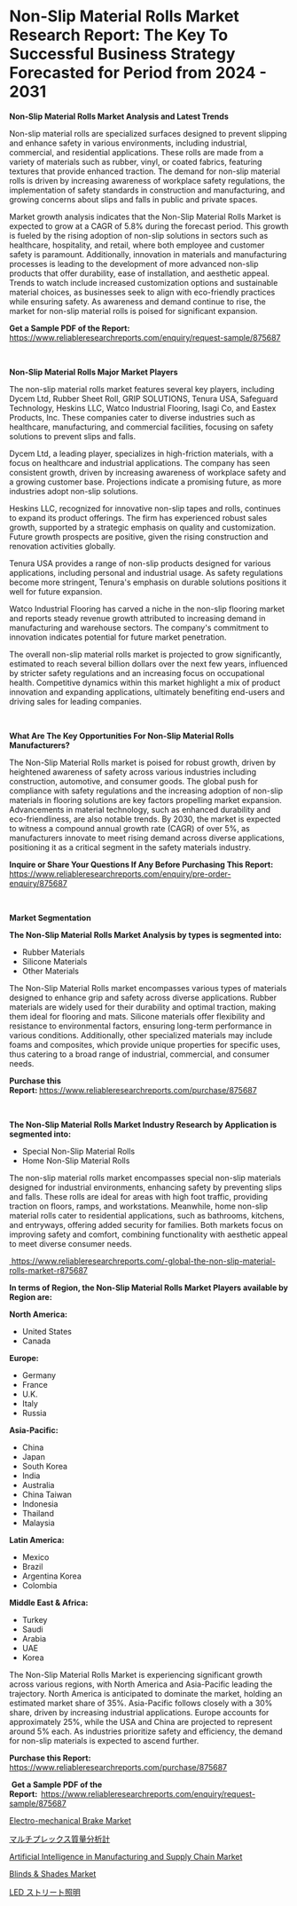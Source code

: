 <p><h1>Non-Slip Material Rolls Market Research Report: The Key To Successful Business Strategy Forecasted for Period from 2024 - 2031</h1></p><p><strong>Non-Slip Material Rolls Market Analysis and Latest Trends</strong></p>
<p><p>Non-slip material rolls are specialized surfaces designed to prevent slipping and enhance safety in various environments, including industrial, commercial, and residential applications. These rolls are made from a variety of materials such as rubber, vinyl, or coated fabrics, featuring textures that provide enhanced traction. The demand for non-slip material rolls is driven by increasing awareness of workplace safety regulations, the implementation of safety standards in construction and manufacturing, and growing concerns about slips and falls in public and private spaces.</p><p>Market growth analysis indicates that the Non-Slip Material Rolls Market is expected to grow at a CAGR of 5.8% during the forecast period. This growth is fueled by the rising adoption of non-slip solutions in sectors such as healthcare, hospitality, and retail, where both employee and customer safety is paramount. Additionally, innovation in materials and manufacturing processes is leading to the development of more advanced non-slip products that offer durability, ease of installation, and aesthetic appeal. Trends to watch include increased customization options and sustainable material choices, as businesses seek to align with eco-friendly practices while ensuring safety. As awareness and demand continue to rise, the market for non-slip material rolls is poised for significant expansion.</p></p>
<p><strong>Get a Sample PDF of the Report:&nbsp;</strong> <a href="https://www.reliableresearchreports.com/enquiry/request-sample/875687">https://www.reliableresearchreports.com/enquiry/request-sample/875687</a></p>
<p>&nbsp;</p>
<p><strong>Non-Slip Material Rolls Major Market Players</strong></p>
<p><p>The non-slip material rolls market features several key players, including Dycem Ltd, Rubber Sheet Roll, GRIP SOLUTIONS, Tenura USA, Safeguard Technology, Heskins LLC, Watco Industrial Flooring, Isagi Co, and Eastex Products, Inc. These companies cater to diverse industries such as healthcare, manufacturing, and commercial facilities, focusing on safety solutions to prevent slips and falls.</p><p>Dycem Ltd, a leading player, specializes in high-friction materials, with a focus on healthcare and industrial applications. The company has seen consistent growth, driven by increasing awareness of workplace safety and a growing customer base. Projections indicate a promising future, as more industries adopt non-slip solutions.</p><p>Heskins LLC, recognized for innovative non-slip tapes and rolls, continues to expand its product offerings. The firm has experienced robust sales growth, supported by a strategic emphasis on quality and customization. Future growth prospects are positive, given the rising construction and renovation activities globally.</p><p>Tenura USA provides a range of non-slip products designed for various applications, including personal and industrial usage. As safety regulations become more stringent, Tenura's emphasis on durable solutions positions it well for future expansion.</p><p>Watco Industrial Flooring has carved a niche in the non-slip flooring market and reports steady revenue growth attributed to increasing demand in manufacturing and warehouse sectors. The company's commitment to innovation indicates potential for future market penetration.</p><p>The overall non-slip material rolls market is projected to grow significantly, estimated to reach several billion dollars over the next few years, influenced by stricter safety regulations and an increasing focus on occupational health. Competitive dynamics within this market highlight a mix of product innovation and expanding applications, ultimately benefiting end-users and driving sales for leading companies.</p></p>
<p>&nbsp;</p>
<p><strong>What Are The Key Opportunities For Non-Slip Material Rolls Manufacturers?</strong></p>
<p><p>The Non-Slip Material Rolls market is poised for robust growth, driven by heightened awareness of safety across various industries including construction, automotive, and consumer goods. The global push for compliance with safety regulations and the increasing adoption of non-slip materials in flooring solutions are key factors propelling market expansion. Advancements in material technology, such as enhanced durability and eco-friendliness, are also notable trends. By 2030, the market is expected to witness a compound annual growth rate (CAGR) of over 5%, as manufacturers innovate to meet rising demand across diverse applications, positioning it as a critical segment in the safety materials industry.</p></p>
<p><strong>Inquire or Share Your Questions If Any Before Purchasing This Report:</strong> <a href="https://www.reliableresearchreports.com/enquiry/pre-order-enquiry/875687">https://www.reliableresearchreports.com/enquiry/pre-order-enquiry/875687</a></p>
<p>&nbsp;</p>
<p><strong>Market Segmentation</strong></p>
<p><strong>The Non-Slip Material Rolls Market Analysis by types is segmented into:</strong></p>
<p><ul><li>Rubber Materials</li><li>Silicone Materials</li><li>Other Materials</li></ul></p>
<p><p>The Non-Slip Material Rolls market encompasses various types of materials designed to enhance grip and safety across diverse applications. Rubber materials are widely used for their durability and optimal traction, making them ideal for flooring and mats. Silicone materials offer flexibility and resistance to environmental factors, ensuring long-term performance in various conditions. Additionally, other specialized materials may include foams and composites, which provide unique properties for specific uses, thus catering to a broad range of industrial, commercial, and consumer needs.</p></p>
<p><strong>Purchase this Report:&nbsp;</strong><a href="https://www.reliableresearchreports.com/purchase/875687">https://www.reliableresearchreports.com/purchase/875687</a></p>
<p>&nbsp;</p>
<p><strong>The Non-Slip Material Rolls Market Industry Research by Application is segmented into:</strong></p>
<p><ul><li>Special Non-Slip Material Rolls</li><li>Home Non-Slip Material Rolls</li></ul></p>
<p><p>The non-slip material rolls market encompasses special non-slip materials designed for industrial environments, enhancing safety by preventing slips and falls. These rolls are ideal for areas with high foot traffic, providing traction on floors, ramps, and workstations. Meanwhile, home non-slip material rolls cater to residential applications, such as bathrooms, kitchens, and entryways, offering added security for families. Both markets focus on improving safety and comfort, combining functionality with aesthetic appeal to meet diverse consumer needs.</p></p>
<p><a href="https://www.reliableresearchreports.com/-global-the-non-slip-material-rolls-market-r875687">&nbsp;https://www.reliableresearchreports.com/-global-the-non-slip-material-rolls-market-r875687</a></p>
<p><strong>In terms of Region, the Non-Slip Material Rolls Market Players available by Region are:</strong></p>
<p>
    <p> <strong> North America: </strong>
        <ul>
            <li>United States</li>
            <li>Canada</li>
        </ul>
        </p> 
    <p> <strong> Europe: </strong>
        <ul>
            <li>Germany</li>
            <li>France</li>
            <li>U.K.</li>
            <li>Italy</li>
            <li>Russia</li>
        </ul>
        </p> 
    <p> <strong> Asia-Pacific: </strong>
        <ul>
            <li>China</li>
            <li>Japan</li>
            <li>South Korea</li>
            <li>India</li>
            <li>Australia</li>
            <li>China Taiwan</li>
            <li>Indonesia</li>
            <li>Thailand</li>
            <li>Malaysia</li>
        </ul>
        </p> 
    <p> <strong> Latin America: </strong>
        <ul>
            <li>Mexico</li>
            <li>Brazil</li>
            <li>Argentina Korea</li>
            <li>Colombia</li>
        </ul>
        </p> 
    <p> <strong> Middle East & Africa: </strong>
        <ul>
            <li>Turkey</li>
            <li>Saudi</li>
            <li>Arabia</li>
            <li>UAE</li>
            <li>Korea</li>
        </ul>
    </p>
    </p>
<p><p>The Non-Slip Material Rolls Market is experiencing significant growth across various regions, with North America and Asia-Pacific leading the trajectory. North America is anticipated to dominate the market, holding an estimated market share of 35%. Asia-Pacific follows closely with a 30% share, driven by increasing industrial applications. Europe accounts for approximately 25%, while the USA and China are projected to represent around 5% each. As industries prioritize safety and efficiency, the demand for non-slip materials is expected to ascend further.</p></p>
<p><strong>Purchase this Report: </strong><a href="https://www.reliableresearchreports.com/purchase/875687">https://www.reliableresearchreports.com/purchase/875687</a></p>
<p>&nbsp;<strong>Get a Sample PDF of the Report:&nbsp;&nbsp;</strong><a href="https://www.reliableresearchreports.com/enquiry/request-sample/875687">https://www.reliableresearchreports.com/enquiry/request-sample/875687</a></p>
<p><strong></strong></p>
<p><p><a href="https://issuu.com/reportprime-2/docs/electro-mechanical-brake-market-siz_7486fd73e37851">Electro-mechanical Brake Market</a></p><p><a href="https://github.com/lababdou/Market-Research-Report-List-5/blob/main/973672087429.md">マルチプレックス質量分析計</a></p><p><a href="https://medium.com/@connor.marshall794/artificial-intelligence-in-manufacturing-and-supply-chain-market-forecast-global-market-trends-and-5400822fb653">Artificial Intelligence in Manufacturing and Supply Chain Market</a></p><p><a href="https://www.linkedin.com/pulse/blinds-shades-market-size-share-trends-analysis-report-rmbcc?trackingId=Bhy0fitdR92HPvWd0K%2BJSg%3D%3D">Blinds & Shades Market</a></p><p><a href="https://medium.com/@dressleredward/led%E3%82%B9%E3%83%88%E3%83%AA%E3%83%BC%E3%83%88%E3%83%A9%E3%82%A4%E3%83%88%E5%B8%82%E5%A0%B4%E3%81%AE%E3%83%88%E3%83%AC%E3%83%B3%E3%83%89%E3%81%A8%E5%B8%82%E5%A0%B4%E6%88%90%E9%95%B7%E3%81%AE%E5%B1%95%E6%9C%9B-2024%E5%B9%B4-2031%E5%B9%B4-9e1cd42b6f4e">LED ストリート照明</a></p></p>